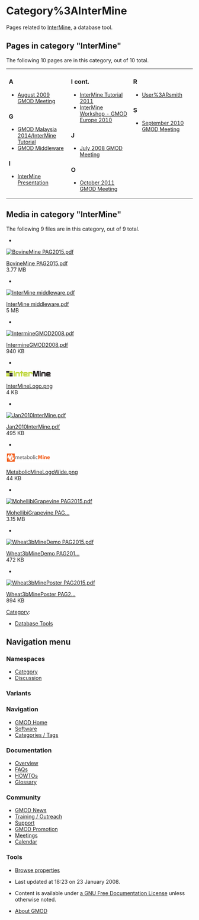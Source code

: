 



<span id="top"></span>




# <span dir="auto">Category%3AInterMine</span>









Pages related to [InterMine](InterMine "InterMine"), a database tool.


## Pages in category "InterMine"

The following 10 pages are in this category, out of 10 total.



<table style="width: 100%;">
<colgroup>
<col style="width: 33%" />
<col style="width: 33%" />
<col style="width: 33%" />
</colgroup>
<tbody>
<tr class="odd" style="vertical-align: top;">
<td style="width: 33.3%"><h3 id="a">A</h3>
<ul>
<li><a href="August_2009_GMOD_Meeting"
title="August 2009 GMOD Meeting">August 2009 GMOD Meeting</a></li>
</ul>
<h3 id="g">G</h3>
<ul>
<li><a href="GMOD_Malaysia_2014/InterMine_Tutorial"
title="GMOD Malaysia 2014/InterMine Tutorial">GMOD Malaysia
2014/InterMine Tutorial</a></li>
<li><a href="GMOD_Middleware" title="GMOD Middleware">GMOD
Middleware</a></li>
</ul>
<h3 id="i">I</h3>
<ul>
<li><a href="InterMine_Presentation"
title="InterMine Presentation">InterMine Presentation</a></li>
</ul></td>
<td style="width: 33.3%"><h3 id="i-cont.">I cont.</h3>
<ul>
<li><a href="InterMine_Tutorial_2011"
title="InterMine Tutorial 2011">InterMine Tutorial 2011</a></li>
<li><a href="InterMine_Workshop_-_GMOD_Europe_2010"
title="InterMine Workshop - GMOD Europe 2010">InterMine Workshop - GMOD
Europe 2010</a></li>
</ul>
<h3 id="j">J</h3>
<ul>
<li><a href="July_2008_GMOD_Meeting" title="July 2008 GMOD Meeting">July
2008 GMOD Meeting</a></li>
</ul>
<h3 id="o">O</h3>
<ul>
<li><a href="October_2011_GMOD_Meeting"
title="October 2011 GMOD Meeting">October 2011 GMOD Meeting</a></li>
</ul></td>
<td style="width: 33.3%"><h3 id="r">R</h3>
<ul>
<li><a href="User%3ARsmith" title="User%3ARsmith">User%3ARsmith</a></li>
</ul>
<h3 id="s">S</h3>
<ul>
<li><a href="September_2010_GMOD_Meeting"
title="September 2010 GMOD Meeting">September 2010 GMOD Meeting</a></li>
</ul></td>
</tr>
</tbody>
</table>




## Media in category "InterMine"

The following 9 files are in this category, out of 9 total.

- 

  

  

  <a href="File:BovineMine_PAG2015.pdf" class="image"><img
  src="../mediawiki/skins/common/images/icons/fileicon-pdf.png"
  width="120" height="120" alt="BovineMine PAG2015.pdf" /></a>

  

  

  

  [BovineMine
  PAG2015.pdf](File:BovineMine_PAG2015.pdf "File:BovineMine PAG2015.pdf")  
  3.77 MB  

  

  

- 

  

  

  <a href="File:InterMine_middleware.pdf" class="image"><img
  src="../mediawiki/skins/common/images/icons/fileicon-pdf.png"
  width="120" height="120" alt="InterMine middleware.pdf" /></a>

  

  

  

  [InterMine
  middleware.pdf](File:InterMine_middleware.pdf "File:InterMine middleware.pdf")  
  5 MB  

  

  

- 

  

  

  <a href="File:IntermineGMOD2008.pdf" class="image"><img
  src="../mediawiki/skins/common/images/icons/fileicon-pdf.png"
  width="120" height="120" alt="IntermineGMOD2008.pdf" /></a>

  

  

  

  [IntermineGMOD2008.pdf](File:IntermineGMOD2008.pdf "File:IntermineGMOD2008.pdf")  
  940 KB  

  

  

- 

  

  

  <a href="File:InterMineLogo.png" class="image"><img
  src="https://raw.githubusercontent.com/GMOD/gmod.github.io/main/mediawiki/images/thumb/1/13/InterMineLogo.png/120px-InterMineLogo.png"
  width="120" height="15" alt="InterMineLogo.png" /></a>

  

  

  

  [InterMineLogo.png](File:InterMineLogo.png "File:InterMineLogo.png")  
  4 KB  

  

  

- 

  

  

  <a href="File:Jan2010InterMine.pdf" class="image"><img
  src="../mediawiki/skins/common/images/icons/fileicon-pdf.png"
  width="120" height="120" alt="Jan2010InterMine.pdf" /></a>

  

  

  

  [Jan2010InterMine.pdf](File:Jan2010InterMine.pdf "File:Jan2010InterMine.pdf")  
  495 KB  

  

  

- 

  

  

  <a href="File:MetabolicMineLogoWide.png" class="image"><img
  src="https://raw.githubusercontent.com/GMOD/gmod.github.io/main/mediawiki/images/thumb/b/b6/MetabolicMineLogoWide.png/120px-MetabolicMineLogoWide.png"
  width="120" height="26" alt="MetabolicMineLogoWide.png" /></a>

  

  

  

  [MetabolicMineLogoWide.png](File:MetabolicMineLogoWide.png "File:MetabolicMineLogoWide.png")  
  44 KB  

  

  

- 

  

  

  <a href="File:MohellibiGrapevine_PAG2015.pdf" class="image"><img
  src="../mediawiki/skins/common/images/icons/fileicon-pdf.png"
  width="120" height="120" alt="MohellibiGrapevine PAG2015.pdf" /></a>

  

  

  

  [MohellibiGrapevine
  PAG...](File:MohellibiGrapevine_PAG2015.pdf "File:MohellibiGrapevine PAG2015.pdf")  
  3.15 MB  

  

  

- 

  

  

  <a href="File:Wheat3bMineDemo_PAG2015.pdf" class="image"><img
  src="../mediawiki/skins/common/images/icons/fileicon-pdf.png"
  width="120" height="120" alt="Wheat3bMineDemo PAG2015.pdf" /></a>

  

  

  

  [Wheat3bMineDemo
  PAG201...](File:Wheat3bMineDemo_PAG2015.pdf "File:Wheat3bMineDemo PAG2015.pdf")  
  472 KB  

  

  

- 

  

  

  <a href="File:Wheat3bMinePoster_PAG2015.pdf" class="image"><img
  src="../mediawiki/skins/common/images/icons/fileicon-pdf.png"
  width="120" height="120" alt="Wheat3bMinePoster PAG2015.pdf" /></a>

  

  

  

  [Wheat3bMinePoster
  PAG2...](File:Wheat3bMinePoster_PAG2015.pdf "File:Wheat3bMinePoster PAG2015.pdf")  
  894 KB  

  

  





[Category](Special%3ACategories "Special%3ACategories"):

- [Database Tools](Category%3ADatabase_Tools "Category%3ADatabase Tools")






## Navigation menu



### Namespaces

- <span id="ca-nstab-category"><a href="Category%3AInterMine" accesskey="c"
  title="View the category page [c]">Category</a></span>
- <span id="ca-talk"><a
  href="http://gmod.org/mediawiki/index.php?title=Category_talk:InterMine&amp;action=edit&amp;redlink=1"
  accesskey="t"
  title="Discussion about the content page [t]">Discussion</a></span>


### 

### Variants[](#)








<a href="Main_Page"
style="background-image: url(../images/GMOD-cogs.png);"
title="Visit the main page"></a>


### Navigation



- <span id="n-GMOD-Home">[GMOD Home](Main_Page)</span>
- <span id="n-Software">[Software](GMOD_Components)</span>
- <span id="n-Categories-.2F-Tags">[Categories /
  Tags](Categories)</span>




### Documentation



- <span id="n-Overview">[Overview](Overview)</span>
- <span id="n-FAQs">[FAQs](Category%3AFAQ)</span>
- <span id="n-HOWTOs">[HOWTOs](Category%3AHOWTO)</span>
- <span id="n-Glossary">[Glossary](Glossary)</span>




### Community



- <span id="n-GMOD-News">[GMOD News](GMOD_News)</span>
- <span id="n-Training-.2F-Outreach">[Training /
  Outreach](Training_and_Outreach)</span>
- <span id="n-Support">[Support](Support)</span>
- <span id="n-GMOD-Promotion">[GMOD Promotion](GMOD_Promotion)</span>
- <span id="n-Meetings">[Meetings](Meetings)</span>
- <span id="n-Calendar">[Calendar](Calendar)</span>




### Tools

- <span id="t-smwbrowselink"><a href="Special%3ABrowse/Category%3AInterMine" rel="smw-browse">Browse
  properties</a></span>



- <span id="footer-info-lastmod">Last updated at 18:23 on 23 January
  2008.</span>
<!-- - <span id="footer-info-viewcount">12,567 page views.</span> -->
- <span id="footer-info-copyright">Content is available under
  <a href="http://www.gnu.org/licenses/fdl-1.3.html" class="external"
  rel="nofollow">a GNU Free Documentation License</a> unless otherwise
  noted.</span>

<!-- -->

- <span id="footer-places-about">[About
  GMOD](GMOD%3AAbout "GMOD%3AAbout")</span>

<!-- -->




